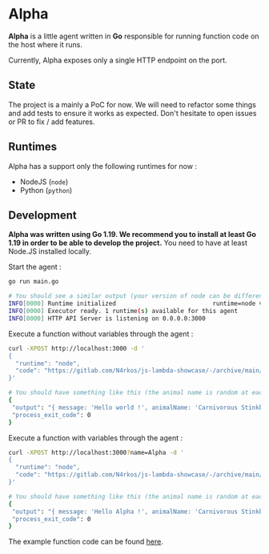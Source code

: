 # Alpha

**Alpha** is a little agent written in **Go** responsible for running function code on the host where it runs.

Currently, Alpha exposes only a single HTTP endpoint on the port.

## State

The project is a mainly a PoC for now. We will need to refactor some things and add tests to ensure it works as expected. Don't hesitate to open issues or PR to fix / add features. 

## Runtimes

Alpha has a support only the following runtimes for now :

- NodeJS (`node`)
- Python (`python`)

## Development

**Alpha was written using **Go 1.19**. We recommend you to install at least **Go 1.19** in order to be able to develop the project.** You need to have at least Node.JS installed locally.

Start the agent :

```bash
go run main.go

# You should see a similar output (your version of node can be different) : 
INFO[0000] Runtime initialized                           runtime=node version=v19.4.0
INFO[0000] Executor ready. 1 runtime(s) available for this agent 
INFO[0000] HTTP API Server is listening on 0.0.0.0:3000 
```

Execute a function without variables through the agent : 

```bash
curl -XPOST http://localhost:3000 -d '
{
  "runtime": "node",
  "code": "https://gitlab.com/N4rkos/js-lambda-showcase/-/archive/main/js-lambda-showcase-main.tar.gz"
}'

# You should have something like this (the animal name is random at each execution) : 
{
 "output": "{ message: 'Hello world !', animalName: 'Carnivorous Stinkbug' }\n",
 "process_exit_code": 0
}
```

Execute a function with variables through the agent :

```bash
curl -XPOST http://localhost:3000?name=Alpha -d '
{
  "runtime": "node",
  "code": "https://gitlab.com/N4rkos/js-lambda-showcase/-/archive/main/js-lambda-showcase-main.tar.gz"
}'

# You should have something like this (the animal name is random at each execution) : 
{
 "output": "{ message: 'Hello Alpha !', animalName: 'Carnivorous Stinkbug' }\n",
 "process_exit_code": 0
}
```

The example function code can be found [here](https://gitlab.com/N4rkos/js-lambda-showcase).


